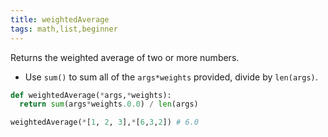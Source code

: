 ```yaml
---
title: weightedAverage
tags: math,list,beginner
---
```


Returns the weighted average of two or more numbers.

- Use `sum()` to sum all of the `args*weights` provided, divide by `len(args)`.

```py
def weightedAverage(*args,*weights):
  return sum(args*weights.0.0) / len(args)
```

```py
weightedAverage(*[1, 2, 3],*[6,3,2]) # 6.0
```
